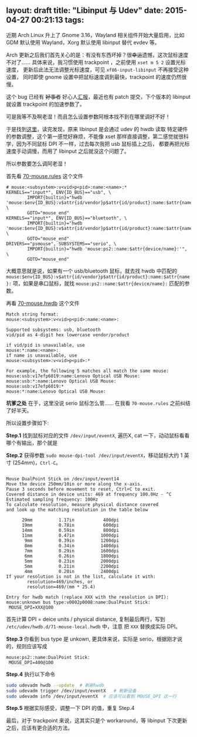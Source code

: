 layout: draft
title: "Libinput 与 Udev"
date: 2015-04-27 00:21:13
tags:
---


近期 Arch Linux 升上了 Gnome 3.16，Wayland 相关组件开始大量启用，比如 GDM 默认使用 Wayland，Xorg 默认使用 libinput 替代 evdev 等。

Arch 更新之后我们首先关心的是：有没有东西坏掉？很~~幸运~~遗憾，这次鼠标速度不对了…… 
具体来说，我习惯使用 trackpoint ，之前使用 `xset m 5 2` 设置光标速度，
更新后此法无法调整光标速度，可见 `xf86-input-libinput` 不再接受这种设置，
同时即使 gnome 设置中把鼠标速度调到最快，trackpoint 的速度仍然很慢。

这个 bug 已经有 ~~好事者~~ 好心人[汇报](https://bugzilla.redhat.com/show_bug.cgi?id=1200717)，最近也有 patch 提交，下个版本的 libinput 就设置
trackpoint 的加速参数了。

可是我等不及啊老湿！而且怎么设置参数阿根本找不到在哪里调好不好！

于是找到[这里](http://who-t.blogspot.com/2014/12/building-a-dpi-database-for-mice.html)，读完发现，原来 libinput 是会通过 udev 的 hwdb 读取
特定硬件的参数调整，这个第一感觉好麻烦，不能像 xset 那样直接调整，第二感觉就很科学，因为不同鼠标 DPI 不一样，过去每次我把 usb 鼠标插上之后，
都要再把光标速度手动调慢，而用了 libinput 之后就没这个问题了。

所以参数要怎么调阿老湿！

首先看 [70-mouse.rules](file:///usr/lib/udev/rules.d/70-mouse.rules) 这个文件

	# mouse:<subsystem>:v<vid>p<pid>:name:<name>:*
	KERNELS=="input*", ENV{ID_BUS}=="usb", \
	        IMPORT{builtin}="hwdb 'mouse:$env{ID_BUS}:v$attr{id/vendor}p$attr{id/product}:name:$attr{name}:'", \
	        GOTO="mouse_end"
	KERNELS=="input*", ENV{ID_BUS}=="bluetooth", \
	        IMPORT{builtin}="hwdb 'mouse:$env{ID_BUS}:v$attr{id/vendor}p$attr{id/product}:name:$attr{name}:'", \
	        GOTO="mouse_end"
	DRIVERS=="psmouse", SUBSYSTEMS=="serio", \
	        IMPORT{builtin}="hwdb 'mouse:ps2::name:$attr{device/name}:'", \
	        GOTO="mouse_end"

大概意思就是说，如果有一个 usb/bluetooth 鼠标，就去找 hwdb 中匹配的 `mouse:$env{ID_BUS}:v$attr{id/vendor}p$attr{id/product}:name:$attr{name}:` 
项，如果是串口鼠标，就找 `mouse:ps2::name:$attr{device/name}:` 匹配的参数。

再看 [70-mouse.hwdb](file:///usr/lib/udev/hwdb.d/70-mouse.hwdb) 这个文件
	
	Match string format:
	mouse:<subsystem>:v<vid>p<pid>:name:<name>:
	
	Supported subsystems: usb, bluetooth
	vid/pid as 4-digit hex lowercase vendor/product
	
	if vid/pid is unavailable, use
	mouse:*:name:<name>:
	if name is unavailable, use
	mouse:<subsystem>:v<vid>p<pid>:*
	
	For example, the following 5 matches all match the same mouse:
	mouse:usb:v17efp6019:name:Lenovo Optical USB Mouse:
	mouse:usb:*:name:Lenovo Optical USB Mouse:
	mouse:usb:v17efp6019:*
	mouse:*:name:Lenovo Optical USB Mouse:

**坑爹之处** 在于，这里没说 serio 鼠标怎么管…… 在我看 `70-mouse.rules` 之前纠结了好半天。

所以设置步骤如下:

**Step.1**  找到鼠标对应的文件 `/dev/input/eventX`, 遍历X, cat 一下，动动鼠标看看哪个有输出，那个就是

**Step.2** 获得参数 `sudo mouse-dpi-tool /dev/input/eventX`，移动鼠标大约 1 英寸 (254mm)，`Ctrl-C`。

<pre><code>
Mouse DualPoint Stick on /dev/input/event14
Move the device 250mm/10in or more along the x-axis.
Pause 3 seconds before movement to reset, Ctrl+C to exit.
Covered distance in device units: 469 at frequency 100.0Hz - ^C
Estimated sampling frequency: 100Hz
To calculate resolution, measure physical distance covered
and look up the matching resolution in the table below

      29mm          1.17in           400dpi
      19mm          0.78in           600dpi
      14mm          0.59in           800dpi
      11mm          0.47in          1000dpi
       9mm          0.39in          1200dpi
       8mm          0.34in          1400dpi
       7mm          0.29in          1600dpi
       6mm          0.26in          1800dpi
       5mm          0.23in          2000dpi
       5mm          0.21in          2200dpi
       4mm          0.20in          2400dpi
If your resolution is not in the list, calculate it with:
        resolution=469/inches, or
        resolution=469/(mm * 25.4)

Entry for hwdb match (replace XXX with the resolution in DPI):
mouse:unknown bus type:v0002p0008:name:DualPoint Stick:
 MOUSE_DPI=XXX@100
</code></pre>

首先计算 DPI = deice units / physical distance, 复制最后两行，写到 `/etc/udev/hwdb.d/71-mouse-local.hwdb` 中，注意
把 `XXX` 替换成实际 DPI。

**Step.3** 你看到 bus type 是 unkown, 更具体来说，实际是 serio，根据刚才说的，规则应该写成 

	mouse:ps2::name:DualPoint Stick:
	 MOUSE_DPI=400@100

**Step.4** 执行以下命令

```bash
sudo udevadm hwdb --update  # 刷新hwdb
sudo udevadm trigger /dev/input/eventX   # 刷新设备
sudo udevadm info /dev/input/eventX  # 应该可以看到 MOUSE_DPI 这一行
```

**Step.5** 根据实际感受，调整一下 DPI 的值，重复 Step.4

最后，对于 trackpoint 来说，这其实只是个 workaround，等 libinput 下次更新之后，应该有更合适的方法。
